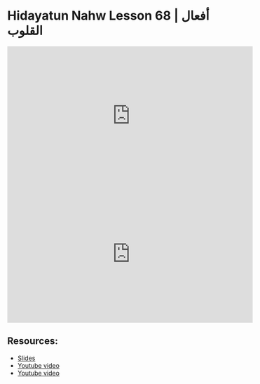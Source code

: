 # Hidayatun Nahw Lesson 68 | أفعال القلوب             

<iframe width="560" height="315" src="https://www.youtube-nocookie.com/embed/YjrSaSYOt0Y?start=0" frameborder="0" allow="accelerometer; autoplay; encrypted-media; gyroscope; picture-in-picture" allowfullscreen="allowfullscreen"></iframe><BR>

<iframe width="560" height="315" src="https://www.youtube-nocookie.com/embed/JF9e-k2Etr4?start=0" frameborder="0" allow="accelerometer; autoplay; encrypted-media; gyroscope; picture-in-picture" allowfullscreen="allowfullscreen"></iframe><BR>



## Resources:
- [Slides](https://github.com/arshare/resources_balagha_pdfs)
- [Youtube video](https://www.youtube.com/watch?v=YjrSaSYOt0Y&list=PLzn0qdi6JpdtdAyaM2yvvY1Yk9i4EpLHD&index=131)
- [Youtube video](https://www.youtube.com/watch?v=JF9e-k2Etr4&list=PLzn0qdi6JpdtdAyaM2yvvY1Yk9i4EpLHD&index=132)
